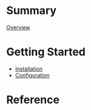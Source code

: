 # Summary

[Overview](./overview.md)

# Getting Started

- [Installation](./installation.md)
- [Configuration](./configuration.md)

# Reference
